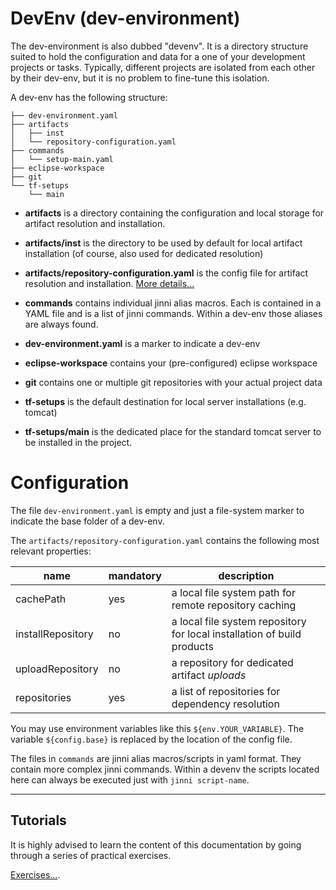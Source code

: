 # DevEnv (dev-environment)

The dev-environment is also dubbed "devenv". It is a directory structure suited to hold the configuration and data for a one of your development projects or tasks. Typically, different projects are isolated from each other by their dev-env, but it is no problem to fine-tune this isolation. 

A dev-env has the following structure:

```plain
├── dev-environment.yaml
├── artifacts
│   ├── inst
│   └── repository-configuration.yaml
├── commands
│   └── setup-main.yaml
├── eclipse-workspace
├── git
└── tf-setups
    └── main
```

* **artifacts** is a directory containing the configuration and local storage for artifact resolution and installation.

* **artifacts/inst** is the directory to be used by default for local artifact installation (of course, also used for dedicated resolution)

* **artifacts/repository-configuration.yaml** is the config file for artifact resolution and installation. [More details...](#configuration)

* **commands** contains individual jinni alias macros. Each is contained in a YAML file and is a list of jinni commands. Within a dev-env those aliases are always found. 

* **dev-environment.yaml** is a marker to indicate a dev-env

* **eclipse-workspace** contains your (pre-configured) eclipse workspace

* **git** contains one or multiple git repositories with  your actual project data

* **tf-setups** is the default destination for local server installations (e.g. tomcat)

* **tf-setups/main** is the dedicated place for the standard tomcat server to be installed in the project. 



# Configuration

The file `dev-environment.yaml` is empty and just a file-system marker to indicate the base folder of a dev-env.


The `artifacts/repository-configuration.yaml` contains the following most relevant properties:


| name | mandatory | description |
|---|---|---|
|cachePath|yes| a local file system path for remote repository caching|
|installRepository|no|a local file system repository for local installation of build products|
|uploadRepository|no|a repository for dedicated artifact *uploads*|
|repositories|yes|a list of repositories for dependency resolution|

You may use environment variables like this `${env.YOUR_VARIABLE}`. The variable `${config.base}` is replaced by the location of the config file. 

The files in `commands` are jinni alias macros/scripts in yaml format. They contain more complex jinni commands. Within a devenv the scripts located here can always be executed just with `jinni script-name`. 


***

## Tutorials

It is highly advised to learn the content of this documentation by going through a series of practical exercises. 

[Exercises...](../practice/devenv.md).

